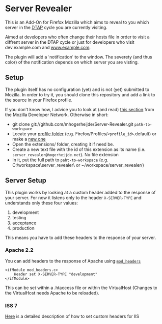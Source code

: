 # Server Revealer
This is an Add-On for Firefox Mozilla which aims to reveal to you which server in the [DTAP](http://en.wikipedia.org/wiki/Development,_testing,_acceptance_and_production) cycle you are currently visiting.

Aimed at developers who often change their hosts file in order to visit a diffrent server in the DTAP cycle or just for developers who visit dev.example.com and www.example.com.

The plugin will add a 'notification' to the window. The severety (and thus color) of the notification depends on which server you are visting.

## Setup

The plugin itself has no configuration (yet) and is not (yet) submitted to Mozilla. In order to try it, you should clone this repository and add a link to the source in your Firefox profile.

If you don't know how, I advice you to look at (and read) [this section](https://developer.mozilla.org/en/Building_an_Extension#Test) from the Mozilla Developer Network. Otherwise in short:

* git clone git://github.com/mhogerheijde/Server-Revealer.git `path-to-workspace`
* Locate your [profile folder](http://kb.mozillazine.org/Profile_folder) (e.g. Firefox/Profiles/`<profile_id>`.default) or make a [new one](http://kb.mozillazine.org/Profile_manager)
* Open the extensions/ folder, creating it if need be.
* Create a new text file with the id of this extension as its name (i.e. `server_revealer@hogerheijde.net`). No file extension
* In it, put the full path to `paht-to-workspace`  (e.g. C:\workspace\server\_revealer\ or ~/workspace/server\_revealer/)

## Server Setup

This plugin works by looking at a custom header added to the response of your server. For now it listens only to the header `X-SERVER-TYPE` and understands only these four values:

1. development
2. testing
3. acceptance 
4. production

This means you have to add these headers to the response of your server.

### Apache 2.2

You can add headers to the response of Apache using [`mod_headers`](http://httpd.apache.org/docs/2.0/mod/mod_headers.html)

	<ifModule mod_headers.c>
		Header set X-SERVER-TYPE "development"
	</ifModule>

This can be set within a .htaccess file or within the VirtualHost (Changes to the VirtualHost needs Apache to be reloaded).

### ISS 7

[Here](http://technet.microsoft.com/en-us/library/cc753133\(v=ws.10\).aspx) is a detailed description of how to set custom headers for IIS
